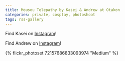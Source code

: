 ```yaml
---
title: Mousou Telepathy by Kasei & Andrew at Otakon
categories: private, cosplay, photoshoot
tags: rss-gallery
---
```


Find Kasei on [Instagram](https://www.instagram.com/kaseicosplay/)!

Find Andrew on [Instagram](https://www.instagram.com/andrewweindel/)!

{% flickr_photoset 72157686833093974 "Medium" %}
